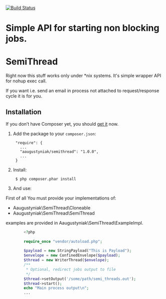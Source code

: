 [![Build Status](https://travis-ci.org/artur-augustyniak/SemiThread.svg?branch=master)](https://travis-ci.org/artur-augustyniak/SemiThread)
# Simple API for starting non blocking jobs.

# SemiThread

Right now this stuff works only under *nix systems.
It's simple wrapper API for nohup exec call.

If you want i.e. send an email in process not attached to request/response cycle it is for you.

## Installation 

If you don’t have Composer yet, you should [get it](http://getcomposer.org) now.

1. Add the package to your `composer.json`:

        "require": {
          ...
          "aaugustyniak/semithread": "1.0.0",
          ...
        }

2. Install:

        $ php composer.phar install

3. And use:

First of all You must provide your implementations of:
* Aaugustyniak\SemiThread\Cloneable
* Aaugustyniak\SemiThread\SemiThread

examples are provided in Aaugustyniak\SemiThread\ExampleImpl.
```php
		<?php 
		
		require_once "vendor/autoload.php";
		
		$payload = new StringPayload("This is Payload");
        $envelope = new ConfinedEnvelope($payload);
        $thread = new WriterThread($envelope);
        /**
         * Optional, redirect jobs output to file 
         */ 
        $thread->setOutput('/some/path/semi_threads.out');
        $thread->start();
        echo "Main process output\n";
		...
	
